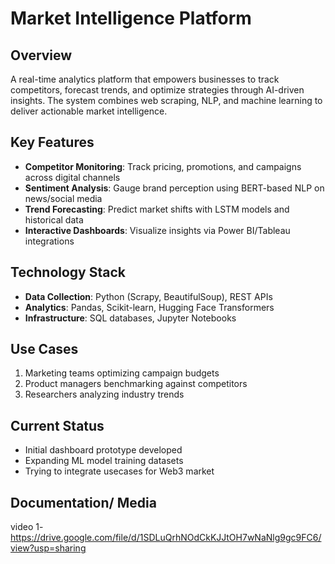# Market Intelligence Platform
## Overview
A real-time analytics platform that empowers businesses to track competitors, forecast trends, and optimize strategies through AI-driven insights. The system combines web scraping, NLP, and machine learning to deliver actionable market intelligence.

## Key Features
- **Competitor Monitoring**: Track pricing, promotions, and campaigns across digital channels
- **Sentiment Analysis**: Gauge brand perception using BERT-based NLP on news/social media
- **Trend Forecasting**: Predict market shifts with LSTM models and historical data
- **Interactive Dashboards**: Visualize insights via Power BI/Tableau integrations

## Technology Stack
- **Data Collection**: Python (Scrapy, BeautifulSoup), REST APIs
- **Analytics**: Pandas, Scikit-learn, Hugging Face Transformers
- **Infrastructure**: SQL databases, Jupyter Notebooks

## Use Cases
1. Marketing teams optimizing campaign budgets
2. Product managers benchmarking against competitors
3. Researchers analyzing industry trends

## Current Status
-  Initial dashboard prototype developed
-  Expanding ML model training datasets
-  Trying to integrate usecases for Web3 market

## Documentation/ Media
video 1- https://drive.google.com/file/d/1SDLuQrhNOdCkKJJtOH7wNaNlg9gc9FC6/view?usp=sharing

